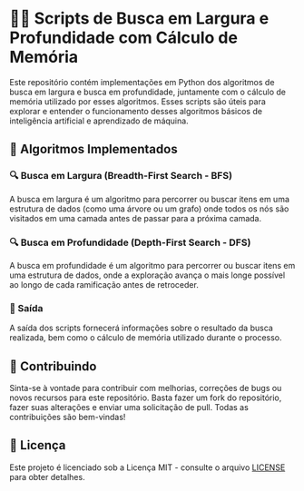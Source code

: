 # 🕵️‍♂️ Scripts de Busca em Largura e Profundidade com Cálculo de Memória

Este repositório contém implementações em Python dos algoritmos de busca em largura e busca em profundidade, juntamente com o cálculo de memória utilizado por esses algoritmos. Esses scripts são úteis para explorar e entender o funcionamento desses algoritmos básicos de inteligência artificial e aprendizado de máquina.

## 🧠 Algoritmos Implementados

### 🔍 Busca em Largura (Breadth-First Search - BFS)

A busca em largura é um algoritmo para percorrer ou buscar itens em uma estrutura de dados (como uma árvore ou um grafo) onde todos os nós são visitados em uma camada antes de passar para a próxima camada.

### 🔍 Busca em Profundidade (Depth-First Search - DFS)

A busca em profundidade é um algoritmo para percorrer ou buscar itens em uma estrutura de dados, onde a exploração avança o mais longe possível ao longo de cada ramificação antes de retroceder.

### 📄 Saída

A saída dos scripts fornecerá informações sobre o resultado da busca realizada, bem como o cálculo de memória utilizado durante o processo.

## 🤝 Contribuindo

Sinta-se à vontade para contribuir com melhorias, correções de bugs ou novos recursos para este repositório. Basta fazer um fork do repositório, fazer suas alterações e enviar uma solicitação de pull. Todas as contribuições são bem-vindas!

## 📝 Licença

Este projeto é licenciado sob a Licença MIT - consulte o arquivo [LICENSE](LICENSE) para obter detalhes.
